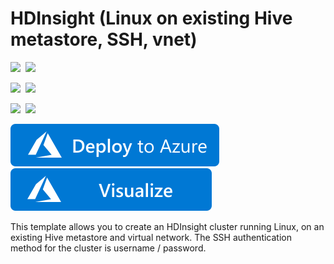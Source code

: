 # HDInsight (Linux on existing Hive metastore, SSH, vnet)

<IMG SRC="https://azurequickstartsservice.blob.core.windows.net/badges/101-hdinsight-linux-ssh-publickey-metastore-vnet/PublicLastTestDate.svg" />&nbsp;
<IMG SRC="https://azurequickstartsservice.blob.core.windows.net/badges/101-hdinsight-linux-ssh-publickey-metastore-vnet/PublicDeployment.svg" />&nbsp;

<IMG SRC="https://azurequickstartsservice.blob.core.windows.net/badges/101-hdinsight-linux-ssh-publickey-metastore-vnet/FairfaxLastTestDate.svg" />&nbsp;
<IMG SRC="https://azurequickstartsservice.blob.core.windows.net/badges/101-hdinsight-linux-ssh-publickey-metastore-vnet/FairfaxDeployment.svg" />&nbsp;

<IMG SRC="https://azurequickstartsservice.blob.core.windows.net/badges/101-hdinsight-linux-ssh-publickey-metastore-vnet/BestPracticeResult.svg" />&nbsp;
<IMG SRC="https://azurequickstartsservice.blob.core.windows.net/badges/101-hdinsight-linux-ssh-publickey-metastore-vnet/CredScanResult.svg" />&nbsp;

<a href="https://portal.azure.com/#create/Microsoft.Template/uri/https%3A%2F%2Fraw.githubusercontent.com%2FAzure%2Fazure-quickstart-templates%2Fmaster%2F101-hdinsight-linux-ssh-publickey-metastore-vnet%2Fazuredeploy.json" target="_blank">
    <img src="https://raw.githubusercontent.com/Azure/azure-quickstart-templates/master/1-CONTRIBUTION-GUIDE/images/deploytoazure.svg?sanitize=true"/>
</a>
<a href="http://armviz.io/#/?load=https%3A%2F%2Fraw.githubusercontent.com%2FAzure%2Fazure-quickstart-templates%2Fmaster%2Fhdinsight-linux-ssh-publickey-metastore-vnet%2Fazuredeploy.json" target="_blank">
    <img src="https://raw.githubusercontent.com/Azure/azure-quickstart-templates/master/1-CONTRIBUTION-GUIDE/images/visualizebutton.svg?sanitize=true"/>
</a>

This template allows you to create an HDInsight cluster running Linux, on an existing Hive metastore and virtual network. The SSH authentication method for the cluster is username / password. 

